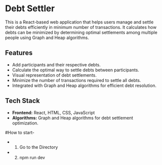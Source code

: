 # Debt Settler

This is a React-based web application that helps users manage and settle their debts efficiently in minimum number of transactions. It calculates how debts can be minimized by determining optimal settlements among multiple people using Graph and Heap algorithms.

## **Features**
- Add participants and their respective debts.
- Calculate the optimal way to settle debts between participants.
- Visual representation of debt settlements.
- Minimize the number of transactions required to settle all debts.
- Integrated with Graph and Heap algorithms for efficient debt resolution.

## **Tech Stack**
- **Frontend:** React, HTML, CSS, JavaScript
- **Algorithms:** Graph and Heap algorithms for debt settlement optimization.

#How to start-
- 1. Go to the Directory
- 2. npm run dev 
